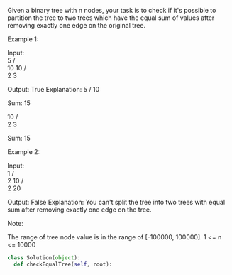 
Given a binary tree with n nodes, your task is to check if it's possible to partition the tree to two trees which have the equal sum of values after removing exactly one edge on the original tree.


Example 1:

Input:     
    5
   / \
  10 10
    /  \
   2   3

Output: True
Explanation: 
    5
   / 
  10
      
Sum: 15

   10
  /  \
 2    3

Sum: 15




Example 2:

Input:     
    1
   / \
  2  10
    /  \
   2   20

Output: False
Explanation: You can't split the tree into two trees with equal sum after removing exactly one edge on the tree.



Note:

The range of tree node value is in the range of [-100000, 100000].
1 <= n <= 10000




```python
class Solution(object):
  def checkEqualTree(self, root):
```
